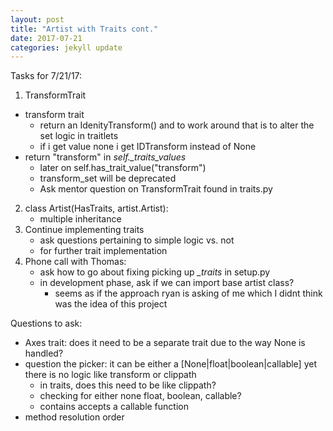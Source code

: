 ```yaml
---
layout: post
title: "Artist with Traits cont."
date: 2017-07-21
categories: jekyll update
---
```


Tasks for 7/21/17:
1. TransformTrait
* transform trait
    * return an IdenityTransform() and to work around that is to alter the set logic in traitlets
    * if i get value none i get IDTransform instead of None
* return "transform" in *self._traits_values*
    * later on self.has_trait_value("transform")
    * transform_set will be deprecated
    * Ask mentor question on TransformTrait found in traits.py
2. class Artist(HasTraits, artist.Artist):
    * multiple inheritance
3. Continue implementing traits
    * ask questions pertaining to simple logic vs. not
    * for further trait implementation
4. Phone call with Thomas:
    * ask how to go about fixing picking up *_traits* in setup.py
    * in development phase, ask if we can import base artist class?
        * seems as if the approach ryan is asking of me which I didnt think was the idea of this project

Questions to ask:
* Axes trait: does it need to be a separate trait due to the way None is handled?
* question the picker: it can be either a [None|float|boolean|callable] yet there is no logic like transform or clippath
    * in traits, does this need to be like clippath?
    * checking for either none float, boolean, callable?
    * contains accepts a callable function
* method resolution order

